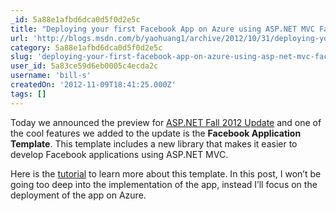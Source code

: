 ```yaml
---
_id: 5a88e1afbd6dca0d5f0d2e5c
title: "Deploying your first Facebook App on Azure using ASP.NET MVC Facebook Template"
url: 'http://blogs.msdn.com/b/yaohuang1/archive/2012/10/31/deploying-your-first-facebook-app-on-azure-using-asp-net-mvc-facebook-template.aspx'
category: 5a88e1afbd6dca0d5f0d2e5c
slug: 'deploying-your-first-facebook-app-on-azure-using-asp-net-mvc-facebook-template'
user_id: 5a83ce59d6eb0005c4ecda2c
username: 'bill-s'
createdOn: '2012-11-09T18:41:25.000Z'
tags: []
---
```


Today we announced the preview for <a href="http://www.asp.net/vnext">ASP.NET Fall 2012 Update</a> and one of the cool features we added to the update is the <strong>Facebook Application Template</strong>. This template includes a new library that makes it easier to develop Facebook applications using ASP.NET MVC.

Here is the <a href="http://www.asp.net/vnext/overview/fall-2012-update/facebook-application-template-tutorial">tutorial</a> to learn more about this template. In this post, I won’t be going too deep into the implementation of the app, instead I’ll focus on the deployment of the app on Azure.
